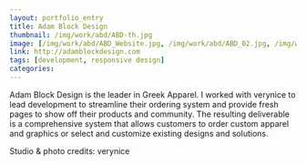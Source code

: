 ```yaml
---
layout: portfolio_entry
title: Adam Block Design
thumbnail: /img/work/abd/ABD-th.jpg
image: [/img/work/abd/ABD_Website.jpg, /img/work/abd/ABD_02.jpg, /img/work/abd/ABD_iPad.jpg, /img/work/abd/ABD_iPhone.jpg]
link: http://adamblockdesign.com
tags: [development, responsive design]
categories:
---
```


Adam Block Design is the leader in Greek Apparel. I worked with verynice to lead development to streamline their ordering system and provide fresh pages to show off their products and community. The resulting deliverable is a comprehensive system that allows customers to order custom apparel and graphics or select and customize existing designs and solutions.

Studio & photo credits: verynice